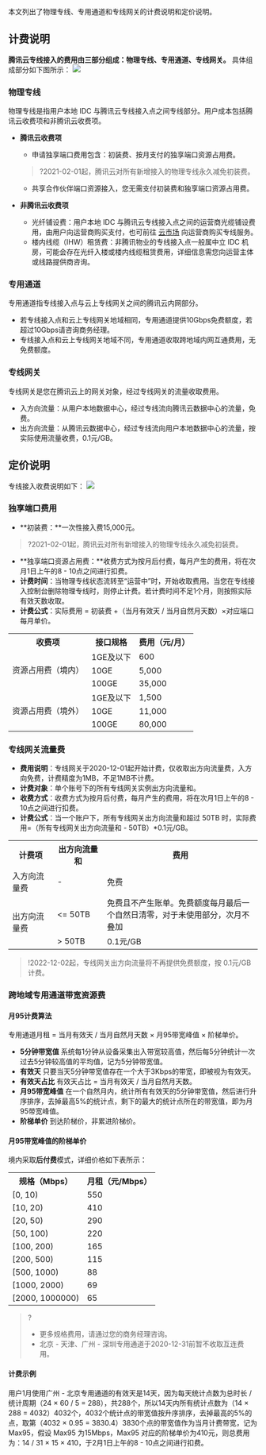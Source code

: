 本文列出了物理专线、专用通道和专线网关的计费说明和定价说明。

## 计费说明
**腾讯云专线接入的费用由三部分组成：物理专线、专用通道、专线网关。**
具体组成部分如下图所示：
![](https://main.qcloudimg.com/raw/916d6aa380554375af44a966c15a8f68.png)

### 物理专线
物理专线是指用户本地 IDC 与腾讯云专线接入点之间专线部分。用户成本包括腾讯云收费项和非腾讯云收费项。
- **腾讯云收费项**
  - 申请独享端口费用包含：初装费、按月支付的独享端口资源占用费。
   >?2021-02-01起，腾讯云对所有新增接入的物理专线永久减免初装费。
   > 
  
  - 共享合作伙伴端口资源接入，您无需支付初装费和独享端口资源占用费。
- **非腾讯云收费项**
  
  - 光纤铺设费：用户本地 IDC 与腾讯云专线接入点之间的运营商光缆铺设费用，由用户向运营商购买支付，也可前往 [云市场](https://market.cloud.tencent.com/categories/1042) 向运营商购买专线服务。
  - 楼内线缆（IHW）租赁费：非腾讯物业的专线接入点一般属中立 IDC 机房，可能会存在光纤入楼或楼内线缆租赁费用，详细信息需您向运营主体或线路提供商咨询。

### 专用通道
专用通道指专线接入点与云上专线网关之间的腾讯云内网部分。
- 若专线接入点和云上专线网关地域相同，专用通道提供10Gbps免费额度，若超过10Gbps请咨询商务经理。
- 专线接入点和云上专线网关地域不同，专用通道收取跨地域内网互通费用，无免费额度。

### 专线网关
专线网关是您在腾讯云上的网关对象，经过专线网关的流量收取费用。
- 入方向流量：从用户本地数据中心，经过专线流向腾讯云数据中心的流量，免费。
- 出方向流量：从腾讯云数据中心，经过专线流向用户本地数据中心的流量，按实际使用流量收费，0.1元/GB。

## 定价说明
专线接入收费说明如下：
![](https://main.qcloudimg.com/raw/113068fea021dc6ebaef228c9893c994.png)

### 独享端口费用
- **初装费：**一次性接入费15,000元。
 >?2021-02-01起，腾讯云对所有新增接入的物理专线永久减免初装费。
 >
- **独享端口资源占用费：**收费方式为按月后付费，每月产生的费用，将在次月1日上午的8 - 10点之间进行扣费。
- **计费时间**：当物理专线状态流转至“运营中”时，开始收取费用。当您在专线接入控制台删除物理专线时，则停止计费。若计费时间不足1个月，则按照实际有效天数收取。
- **计费公式**：实际费用 = 初装费 +（当月有效天 / 当月自然月天数）×对应端口每月单价。
<table>
<tr><th>收费项</th><th>接口规格</th><th>费用（元/月）</th></tr>
<tr><td rowspan=3> 资源占用费（境内）</td><td>1GE及以下</td><td>600</td></tr>
<tr><td>10GE<td>5,000 </td></tr>
<tr><td>100GE</td><td>35,000 </td></tr>
<tr><td rowspan=3> 资源占用费（境外）</td><td>1GE及以下</td><td>1,500 </td></tr>
<tr><td>10GE<td>11,000</td></tr>
<tr><td>100GE</td><td>80,000</td></tr>
</table>

### 专线网关流量费

- **费用说明**：专线网关于2020-12-01起开始计费，仅收取出方向流量费，入方向免费，计费精度为1MB，不足1MB不计费。
- **计费对象**：单个账号下的所有专线网关实例出方向流量和。
- **收费方式**：收费方式为按月后付费，每月产生的费用，将在次月1日上午的8 - 10点之间进行扣费。
- **计费公式**：当一个账户下，所有专线网关出方向流量和超过 50TB 时，实际费用=（所有专线网关出方向流量和 - 50TB）*0.1元/GB。

<table>
<tr>
<th width="18%">计费项 </th>
<th width="20%">出方向流量和</th>
<th>费用</th>
</tr>
<tr>
<td>入方向流量费</td>
<td>-</td>
<td>免费</td>
</tr>
<tr>
<td rowspan=2>出方向流量费</td>
<td><= 50TB</td>
<td>免费且不产生账单。免费额度每月最后一个自然日清零，对于未使用部分，次月不叠加
</td>
</tr>
<tr>
<td> > 50TB</td>
<td>0.1元/GB
</td>
</tr>
</table>

>!2022-12-02起，专线网关出方向流量将不再提供免费额度，按 0.1元/GB 计费。
>

### 跨地域专用通道带宽资源费

#### 月95计费算法
专用通道月租 = 当月有效天 / 当月自然月天数 × 月95带宽峰值 × 阶梯单价。
- **5分钟带宽值**
 系统每1分钟从设备采集出入带宽较高值，然后每5分钟统计一次过去5分钟较高值的平均值，记为5分钟带宽值。
- **有效天**
 只要当天5分钟带宽值存在一个大于3Kbps的带宽，即被视为有效天。
- **有效天占比**
有效天占比 = 当月有效天 / 当月自然月天数。
- **月95带宽峰值**
 在一个自然月内，统计所有有效天的5分钟带宽值，然后进行升序排序，去掉最高5%的统计点，剩下的最大的统计点所在的带宽值，即为月95带宽峰值。
- **阶梯单价**
 到达阶梯价，非累进阶梯价。

#### 月95带宽峰值的阶梯单价
境内采取**后付费**模式，详细价格如下表所示：
<table>
<tr>
<th>规格（Mbps）</th>
<th>月租（元/Mbps）</th>
</tr>
<tr>
<td> [0, 10)</td>
<td>550</td>
</tr>
<tr>
<td>[10, 20)</td>
<td>410</td>
</tr>
<tr>
<td>[20, 50)</td>
<td>290</td>
</tr>
<tr>
<td>[50, 100)</td>
<td>220</td>
</tr>
<tr>
<td>[100, 200)</td>
<td>165</td>
</tr>
<tr>
<td>[200, 500)</td>
<td>115</td>
</tr>
<tr>
<td>[500, 1000)</td>
<td>88</td>
</tr>
<tr>
<td>[1000, 2000)</td>
<td>69</td>
</tr>
<tr>
<td>[2000, 1000000)</td>
<td>65</td>
</tr>
</table>

>?
>- 更多规格费用，请通过您的商务经理咨询。
>- 北京 - 天津、广州 - 深圳专用通道于2020-12-31前暂不收取互连费用。
>

#### 计费示例
用户1月使用广州 - 北京专用通道的有效天是14天，因为每天统计点数为总时长 / 统计周期（24 × 60 / 5 = 288），共288个，所以14天内所有统计点数为（14 × 288 = 4032）4032个，4032个统计点的带宽值按升序排序，去掉最高的5%的点，取第（4032 × 0.95 = 3830.4）3830个点的带宽值作为当月计费带宽，记为 Max95，假设 Max95 为15Mbps，Max95 对应的阶梯单价为410元，则总费用为：14 / 31 × 15 × 410，于2月1日上午的8 - 10点之间进行扣费。

